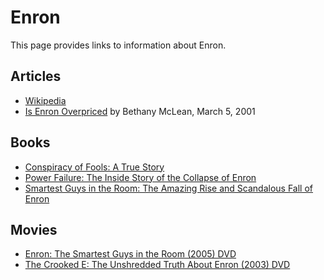 # Enron

This page provides links to information about Enron.

## Articles

* [Wikipedia](http://en.wikipedia.org/wiki/Enron)
* [Is Enron Overpriced](http://money.cnn.com/2006/01/13/news/companies/enronoriginal_fortune/index.htm) by Bethany McLean, March 5, 2001

## Books

* [Conspiracy of Fools: A True Story](http://www.amazon.com/Conspiracy-Fools-Story-Kurt-Eichenwald/dp/0767911792/)
* [Power Failure: The Inside Story of the Collapse of Enron](http://www.amazon.com/Power-Failure-Inside-Story-Collapse/dp/076791368X/)
* [Smartest Guys in the Room: The Amazing Rise and Scandalous Fall of Enron](http://www.amazon.com/Smartest-Guys-Room-Amazing-Scandalous/dp/B000EUKRC2)

## Movies

* [Enron: The Smartest Guys in the Room (2005) DVD](http://www.amazon.com/Enron-Smartest-Guys-Room/dp/B000C3L2IO)
* [The Crooked E: The Unshredded Truth About Enron (2003) DVD](http://www.amazon.com/Crooked-Unshredded-Truth-About-Enron/dp/B000WM4R1O/)
	